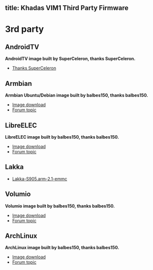 title: Khadas VIM1 Third Party Firmware
---

# 3rd party
## AndroidTV
**AndroidTV image built by SuperCeleron, thanks SuperCeleron.**
* [Thanks SuperCeleron](http://forum.Khadas.com/search?q=SCV)

## Armbian
**Armbian Ubuntu/Debian image built by balbes150, thanks balbes150.**
* [Image download](https://yadi.sk/d/pHxaRAs-tZiei)
* [Forum topic](http://forum.Khadas.com/t/armbian-kodi-ubuntu-debian-for-sd-usb-emmc/825)

## LibreELEC
**LibreELEC image built by balbes150, thanks balbes150.**
* [Image download](https://yadi.sk/d/ysAgoIWT32M9Hn)
* [Forum topic](http://forum.Khadas.com/t/libreelec-for-Khadas-vim-sd-usb-emmc/793)

## Lakka
* [Lakka-S905.arm-2.1-emmc](https://dl.Khadas.com/Firmware/VIM1/Lakka/Lakka-VIM-2.1-emmc.img.7z)

## Volumio
**Volumio image built by balbes150, thanks balbes150.**
* [Image download](https://yadi.sk/d/xbesnjYG3PETk5)
* [Forum topic](http://forum.Khadas.com/t/volumio-for-Khadas/1437)

## ArchLinux
**ArchLinux image built by balbes150, thanks balbes150.**
* [Image download](https://yadi.sk/d/BbH_N6HFzvjhm)
* [Forum topic](http://forum.Khadas.com/t/archlinux-kodi-sd-usb-emmc/1152/1)
